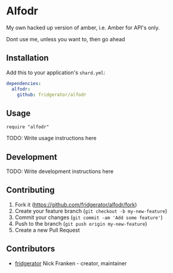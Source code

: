 # Alfodr

My own hacked up version of amber, i.e. Amber for API's only.

Dont use me, unless you want to, then go ahead

## Installation

Add this to your application's `shard.yml`:

```yaml
dependencies:
  alfodr:
    github: fridgerator/alfodr
```

## Usage

```crystal
require "alfodr"
```

TODO: Write usage instructions here

## Development

TODO: Write development instructions here

## Contributing

1. Fork it (<https://github.com/fridgerator/alfodr/fork>)
2. Create your feature branch (`git checkout -b my-new-feature`)
3. Commit your changes (`git commit -am 'Add some feature'`)
4. Push to the branch (`git push origin my-new-feature`)
5. Create a new Pull Request

## Contributors

- [fridgerator](https://github.com/fridgerator) Nick Franken - creator, maintainer

